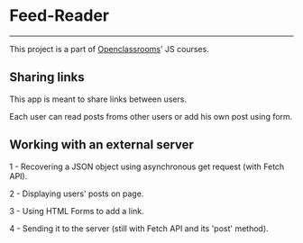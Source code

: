 # Feed-Reader
---

This project is a part of [Openclassrooms](https://openclassrooms.com/fr/courses/3306901-creez-des-pages-web-interactives-avec-javascript)' JS courses. 

## Sharing links

This app is meant to share links between users. 

Each user can read posts froms other users or add his own post using 
form.

## Working with an external server

1 - Recovering a JSON object using asynchronous get request (with Fetch API).

2 - Displaying users' posts on page. 

3 - Using HTML Forms to add a link.

4 - Sending it to the server (still with Fetch API and its 'post' method).